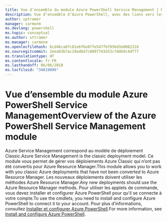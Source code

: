 ```yaml
---
title: Vue d’ensemble du module Azure PowerShell Service Management | Microsoft Docs
description: Vue d’ensemble d’Azure PowerShell, avec des liens vers les procédures d’installation et de configuration.
author: sptramer
manager: carmonm
ms.devlang: powershell
ms.topic: conceptual
ms.author: sttramer
ms.manager: carmonm
ms.openlocfilehash: bcd46ca6fc81e6f6e87fe547fbf856d3e0082318
ms.sourcegitcommit: 2eea03b7ac19ad6d7c8097743d33c7ddb9c4df77
ms.translationtype: HT
ms.contentlocale: fr-FR
ms.lasthandoff: 06/06/2018
ms.locfileid: "34819896"
---
```

# <a name="overview-of-the-azure-powershell-service-management-module"></a><span data-ttu-id="2a27f-103">Vue d’ensemble du module Azure PowerShell Service Management</span><span class="sxs-lookup"><span data-stu-id="2a27f-103">Overview of the Azure PowerShell Service Management module</span></span>

<span data-ttu-id="2a27f-104">Azure Service Management correspond au modèle de déploiement Classic.</span><span class="sxs-lookup"><span data-stu-id="2a27f-104">Azure Service Management is the classic deployment model.</span></span> <span data-ttu-id="2a27f-105">Ce module vous permet de gérer vos déploiements Azure Classic qui n’ont pas été convertis pour Azure Resource Manager.</span><span class="sxs-lookup"><span data-stu-id="2a27f-105">This module allows you to work with you classic Azure deployments that have not been converted to Azure Resource Manager.</span></span> <span data-ttu-id="2a27f-106">Les nouveaux déploiements doivent utiliser les méthodes Azure Resource Manager.</span><span class="sxs-lookup"><span data-stu-id="2a27f-106">Any new deployments should use the Azure Resource Manager methods.</span></span> <span data-ttu-id="2a27f-107">Pour utiliser les applets de commande, vous devez installer et configurer Azure PowerShell pour qu’il se connecte à votre compte.</span><span class="sxs-lookup"><span data-stu-id="2a27f-107">To use the cmdlets, you need to install and configure Azure PowerShell to connect it to your account.</span></span> <span data-ttu-id="2a27f-108">Pour plus d’informations, consultez [Installer et configurer Azure PowerShell](install-azure-ps.md).</span><span class="sxs-lookup"><span data-stu-id="2a27f-108">For more information, see [Install and configure Azure PowerShell](install-azure-ps.md).</span></span>
